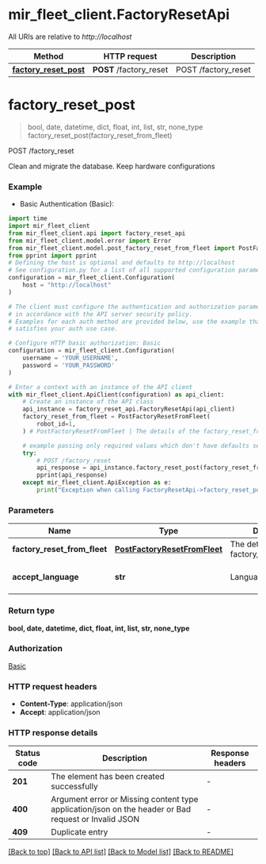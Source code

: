 # mir_fleet_client.FactoryResetApi

All URIs are relative to *http://localhost*

Method | HTTP request | Description
------------- | ------------- | -------------
[**factory_reset_post**](FactoryResetApi.md#factory_reset_post) | **POST** /factory_reset | POST /factory_reset


# **factory_reset_post**
> bool, date, datetime, dict, float, int, list, str, none_type factory_reset_post(factory_reset_from_fleet)

POST /factory_reset

Clean and migrate the database. Keep hardware configurations

### Example

* Basic Authentication (Basic):

```python
import time
import mir_fleet_client
from mir_fleet_client.api import factory_reset_api
from mir_fleet_client.model.error import Error
from mir_fleet_client.model.post_factory_reset_from_fleet import PostFactoryResetFromFleet
from pprint import pprint
# Defining the host is optional and defaults to http://localhost
# See configuration.py for a list of all supported configuration parameters.
configuration = mir_fleet_client.Configuration(
    host = "http://localhost"
)

# The client must configure the authentication and authorization parameters
# in accordance with the API server security policy.
# Examples for each auth method are provided below, use the example that
# satisfies your auth use case.

# Configure HTTP basic authorization: Basic
configuration = mir_fleet_client.Configuration(
    username = 'YOUR_USERNAME',
    password = 'YOUR_PASSWORD'
)

# Enter a context with an instance of the API client
with mir_fleet_client.ApiClient(configuration) as api_client:
    # Create an instance of the API class
    api_instance = factory_reset_api.FactoryResetApi(api_client)
    factory_reset_from_fleet = PostFactoryResetFromFleet(
        robot_id=1,
    ) # PostFactoryResetFromFleet | The details of the factory_reset_from_fleet

    # example passing only required values which don't have defaults set
    try:
        # POST /factory_reset
        api_response = api_instance.factory_reset_post(factory_reset_from_fleet)
        pprint(api_response)
    except mir_fleet_client.ApiException as e:
        print("Exception when calling FactoryResetApi->factory_reset_post: %s\n" % e)
```


### Parameters

Name | Type | Description  | Notes
------------- | ------------- | ------------- | -------------
 **factory_reset_from_fleet** | [**PostFactoryResetFromFleet**](PostFactoryResetFromFleet.md)| The details of the factory_reset_from_fleet |
 **accept_language** | **str**| Language header | defaults to "en_US"

### Return type

**bool, date, datetime, dict, float, int, list, str, none_type**

### Authorization

[Basic](../README.md#Basic)

### HTTP request headers

 - **Content-Type**: application/json
 - **Accept**: application/json


### HTTP response details

| Status code | Description | Response headers |
|-------------|-------------|------------------|
**201** | The element has been created successfully |  -  |
**400** | Argument error or Missing content type application/json on the header or Bad request or Invalid JSON |  -  |
**409** | Duplicate entry |  -  |

[[Back to top]](#) [[Back to API list]](../README.md#documentation-for-api-endpoints) [[Back to Model list]](../README.md#documentation-for-models) [[Back to README]](../README.md)

